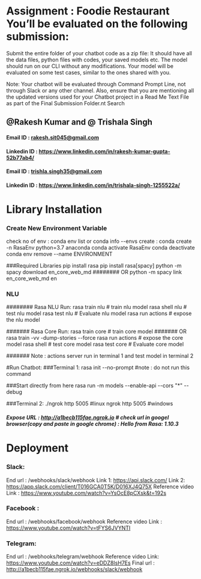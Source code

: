 # Assignment : Foodie Restaurant You’ll be evaluated on the following submission:

Submit the entire folder of your chatbot code as a zip file: It should have all the data files, python files with codes, your saved models etc. The model should run on our CLI without any modifications. Your model will be evaluated on some test cases, similar to the ones shared with you.

Note:  Your chatbot will be evaluated through Command Prompt Line, not through Slack or any other channel. Also, ensure that you are mentioning all the updated versions used for your Chatbot project in a Read Me Text File as part of the Final Submission Folder.nt Search
## @Rakesh Kumar and @ Trishala Singh

#### Email ID : rakesh.sit045@gmail.com
#### Linkedin ID : https://www.linkedin.com/in/rakesh-kumar-gupta-52b77ab4/

#### Email ID : trishla.singh35@gmail.com
#### Linkedin ID : https://www.linkedin.com/in/trishala-singh-1255522a/ 



# Library Installation

### Create New Environment Variable
check no of env : conda env list or conda info --envs
create : conda create -n RasaEnv python=3.7 anaconda
conda activate RasaEnv
conda deactivate
conda env remove --name ENVIRONMENT

###Required Libraries
pip install rasa 
pip install rasa[spacy]
python -m spacy download en_core_web_md
######## OR
python -m spacy link en_core_web_md en

### NLU
######## Rasa NLU Run:
rasa train nlu # train nlu model
rasa shell nlu # test nlu model
rasa test nlu # Evaluate nlu model
rasa run actions # expose the nlu model 

####### Rasa Core Run:
rasa train core # train core model
####### OR
rasa train -vv -dump-stories --force 
rasa run actions # expose the core model
rasa shell  # test core model
rasa test core # Evaluate core model

####### Note : actions server run in terminal 1 and test model in terminal 2



#Run Chatbot:
###Terminal 1:
rasa init --no-prompt #note : do not run this command

###Start directly from here
rasa run -m models --enable-api --cors "*" --debug

###Terminal 2:
./ngrok http 5005 #linux
ngrok http 5005 #windows
 
##### Expose URL : http://a1becb115fae.ngrok.io  # check url in googel browser(copy and paste in  google chrome) : Hello from Rasa: 1.10.3
 
# Deployment
### Slack:
End url : /webhooks/slack/webhook
Link 1: https://api.slack.com/
Link 2: https://app.slack.com/client/T016GCA0T5K/D016XJ4Q75X
Reference video Link : https://www.youtube.com/watch?v=YsOcE8pCXsk&t=192s

### Facebook :
End url : /webhooks/facebook/webhook
Reference video Link : https://www.youtube.com/watch?v=tFYS6JVYNTI

### Telegram:

End url : /webhooks/telegram/webhook
Reference video Link: https://www.youtube.com/watch?v=eDDZ8IsH7Es
Final url : http://a1becb115fae.ngrok.io/webhooks/slack/webhook
